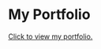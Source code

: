 <h1>My Portfolio </h1>
<a href="https://sly-tech-sydney.github.io/myPortfolio/">Click to view my portfolio.</a>